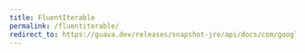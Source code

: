 ```yaml
---
title: FluentIterable
permalink: /fluentiterable/
redirect_to: https://guava.dev/releases/snapshot-jre/api/docs/com/google/common/collect/FluentIterable.html
---
```

